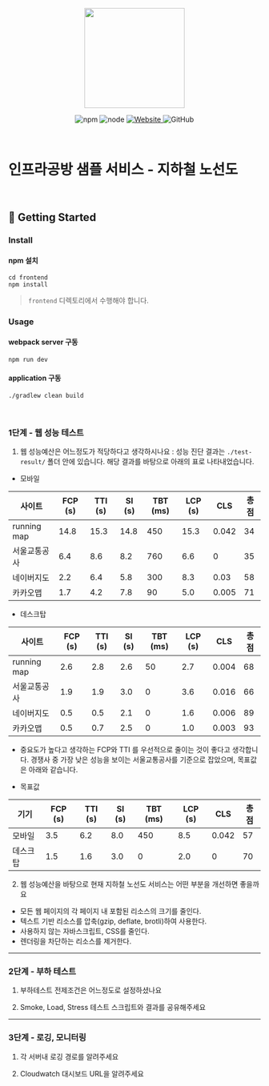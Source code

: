 <p align="center">
    <img width="200px;" src="https://raw.githubusercontent.com/woowacourse/atdd-subway-admin-frontend/master/images/main_logo.png"/>
</p>
<p align="center">
  <img alt="npm" src="https://img.shields.io/badge/npm-%3E%3D%205.5.0-blue">
  <img alt="node" src="https://img.shields.io/badge/node-%3E%3D%209.3.0-blue">
  <a href="https://edu.nextstep.camp/c/R89PYi5H" alt="nextstep atdd">
    <img alt="Website" src="https://img.shields.io/website?url=https%3A%2F%2Fedu.nextstep.camp%2Fc%2FR89PYi5H">
  </a>
  <img alt="GitHub" src="https://img.shields.io/github/license/next-step/atdd-subway-service">
</p>

<br>

# 인프라공방 샘플 서비스 - 지하철 노선도

<br>

## 🚀 Getting Started

### Install
#### npm 설치
```
cd frontend
npm install
```
> `frontend` 디렉토리에서 수행해야 합니다.

### Usage
#### webpack server 구동
```
npm run dev
```
#### application 구동
```
./gradlew clean build
```
<br>


### 1단계 - 웹 성능 테스트
1. 웹 성능예산은 어느정도가 적당하다고 생각하시나요
: 성능 진단 결과는 `./test-result/` 폴더 안에 있습니다. 해당 결과를 바탕으로 아래의 표로 나타내었습니다.

- 모바일

| 사이트       | FCP (s) | TTI (s) | SI (s) | TBT (ms) | LCP (s) | CLS | 총점 |
|-------------|---------|---------|---------|-------------|----------|------|-----|
| running map | 14.8    | 15.3    | 14.8    | 450     | 15.3     | 0.042 | 34 |
| 서울교통공사  | 6.4     | 8.6     | 8.2    | 760      | 6.6      | 0    | 35  |
| 네이버지도    | 2.2     | 6.4     | 5.8     | 300      | 8.3      | 0.03 | 58  |
| 카카오맵     | 1.7     | 4.2     | 7.8     | 90       | 5.0      | 0.005 | 71  |

- 데스크탑

| 사이트       | FCP (s) | TTI (s) | SI (s) | TBT (ms) | LCP (s) | CLS | 총점 |
|-------------|---------|---------|---------|-------------|----------|------|-----|
| running map | 2.6     | 2.8     | 2.6     | 50          | 2.7      | 0.004 | 68 |
| 서울교통공사  | 1.9     | 1.9     | 3.0     | 0         | 3.6      | 0.016     | 66 |
| 네이버지도    | 0.5     | 0.5     | 2.1     | 0           | 1.6      | 0.006 | 89 |
| 카카오맵     | 0.5     | 0.7     | 2.5     | 0           | 1.0      | 0.003  | 93  |

- 중요도가 높다고 생각하는 FCP와 TTI 를 우선적으로 줄이는 것이 좋다고 생각합니다.
  경쟁사 중 가장 낮은 성능을 보이는 서울교통공사를 기준으로 잡았으며, 목표값은 아래와 같습니다.

- 목표값

| 기기    | FCP (s) | TTI (s) | SI (s) | TBT (ms) | LCP (s) | CLS | 총점 |
|-------------|---------|---------|---------|-------------|----------|------|-----|
| 모바일   | 3.5     | 6.2     | 8.0    | 450      | 8.5     | 0.042 | 57 |
| 데스크탑  | 1.5     | 1.6     | 3.0    | 0        | 2.0      | 0    | 70  |


2. 웹 성능예산을 바탕으로 현재 지하철 노선도 서비스는 어떤 부분을 개선하면 좋을까요
- 모든 웹 페이지의 각 페이지 내 포함된  리소스의 크기를 줄인다.
- 텍스트 기반 리소스를 압축(gzip, deflate, brotli)하여 사용한다.
- 사용하지 않는 자바스크립트, CSS를 줄인다.
- 렌더링을 차단하는 리소스를 제거한다.




---

### 2단계 - 부하 테스트 
1. 부하테스트 전제조건은 어느정도로 설정하셨나요

2. Smoke, Load, Stress 테스트 스크립트와 결과를 공유해주세요

---

### 3단계 - 로깅, 모니터링
1. 각 서버내 로깅 경로를 알려주세요

2. Cloudwatch 대시보드 URL을 알려주세요
